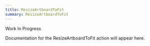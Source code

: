 ```yaml
---
title: ResizeArtboardToFit
summary: ResizeArtboardToFit
---
```


Work In Progress

Documentation for the ResizeArtboardToFit action will appear here.